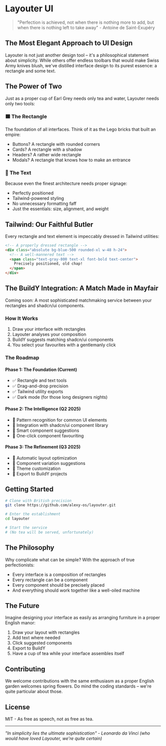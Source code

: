 # Layouter UI

> "Perfection is achieved, not when there is nothing more to add, but when there is nothing left to take away" - Antoine de Saint-Exupéry

## The Most Elegant Approach to UI Design

Layouter is not just another design tool – it's a philosophical statement about simplicity. While others offer endless toolbars that would make Swiss Army knives blush, we've distilled interface design to its purest essence: a rectangle and some text.

## The Power of Two

Just as a proper cup of Earl Grey needs only tea and water, Layouter needs only two tools:

### 🟦 The Rectangle
The foundation of all interfaces. Think of it as the Lego bricks that built an empire:
- Buttons? A rectangle with rounded corners
- Cards? A rectangle with a shadow
- Headers? A rather wide rectangle
- Modals? A rectangle that knows how to make an entrance

### 📝 The Text
Because even the finest architecture needs proper signage:
- Perfectly positioned
- Tailwind-powered styling
- No unnecessary formatting faff
- Just the essentials: size, alignment, and weight

## Tailwind: Our Faithful Butler

Every rectangle and text element is impeccably dressed in Tailwind utilities:
```html
<!-- A properly dressed rectangle -->
<div class="absolute bg-blue-500 rounded-xl w-48 h-24">
  <!-- A well-mannered text -->
  <span class="text-gray-800 text-xl font-bold text-center">
    Precisely positioned, old chap!
  </span>
</div>
```

## The BuildY Integration: A Match Made in Mayfair

Coming soon: A most sophisticated matchmaking service between your rectangles and shadcn/ui components.

### How It Works
1. Draw your interface with rectangles
2. Layouter analyses your composition
3. BuildY suggests matching shadcn/ui components
4. You select your favourites with a gentlemanly click

### The Roadmap

#### Phase 1: The Foundation (Current)
- ✅ Rectangle and text tools
- ✅ Drag-and-drop precision
- ✅ Tailwind utility exports
- ✅ Dark mode (for those long designers nights)

#### Phase 2: The Intelligence (Q2 2025)
- 🔄 Pattern recognition for common UI elements
- 🔄 Integration with shadcn/ui component library
- 🔄 Smart component suggestions
- 🔄 One-click component favouriting

#### Phase 3: The Refinement (Q3 2025)
- 📅 Automatic layout optimization
- 📅 Component variation suggestions
- 📅 Theme customization
- 📅 Export to BuildY projects

## Getting Started

```bash
# Clone with British precision
git clone https://github.com/alexy-os/layouter.git

# Enter the establishment
cd layouter

# Start the service
# (No tea will be served, unfortunately)
```

## The Philosophy

Why complicate what can be simple? With the approach of true perfectionists:
- Every interface is a composition of rectangles
- Every rectangle can be a component
- Every component should be precisely placed
- And everything should work together like a well-oiled machine

## The Future

Imagine designing your interface as easily as arranging furniture in a proper English manor:
1. Draw your layout with rectangles
2. Add text where needed
3. Click suggested components
4. Export to BuildY
5. Have a cup of tea while your interface assembles itself

## Contributing

We welcome contributions with the same enthusiasm as a proper English garden welcomes spring flowers. Do mind the coding standards – we're quite particular about those.

## License

MIT - As free as speech, not as free as tea.

---

*"In simplicity lies the ultimate sophistication" - Leonardo da Vinci (who would have loved Layouter, we're quite certain)*